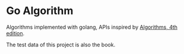 # Go Algorithm

Algorithms implemented with golang, APIs inspired by [Algorithms, 4th edition](https://algs4.cs.princeton.edu/home/).

The test data of this project is also the book.
